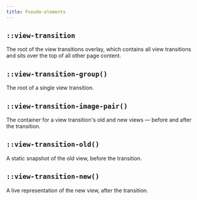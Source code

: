 ```yaml
---
title: Pseudo-elements
---
```


## `::view-transition`

The root of the view transitions overlay, which contains all view transitions and sits over the top of all other page content.

## `::view-transition-group()`

The root of a single view transition.

## `::view-transition-image-pair()`

The container for a view transition's old and new views — before and after the transition.

## `::view-transition-old()`

A static snapshot of the old view, before the transition.

## `::view-transition-new()`

A live representation of the new view, after the transition.

